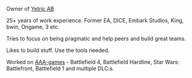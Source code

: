 Owner of [Yetric AB](https://yetric.se)

25+ years of work experience. Former EA, DICE, Embark Studios, King, bwin, Ongame, 3 etc. 

Tries to focus on being pragmatic and help peers and build great teams.

Likes to build stuff. Use the tools needed. 

Worked on [AAA-games](https://www.mobygames.com/person/593361/mattias-hising/) - Battlefield 4, Battlefield Hardline, Star Wars: Battlefront, Battlefield 1 and multiple DLC:s.
